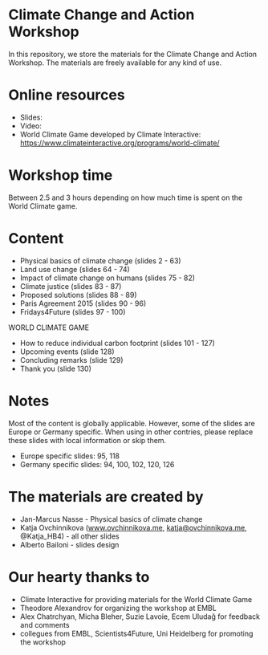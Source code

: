 # Climate Change and Action Workshop

In this repository, we store the materials for the Climate Change and Action Workshop. The materials are freely available for any kind of use.

# Online resources

* Slides:
* Video:
* World Climate Game developed by Climate Interactive: https://www.climateinteractive.org/programs/world-climate/

# Workshop time

Between 2.5 and 3 hours depending on how much time is spent on the World Climate game.

# Content

* Physical basics of climate change (slides 2 - 63)
* Land use change (slides 64 - 74)
* Impact of climate change on humans (slides 75 - 82)
* Climate justice (slides 83 - 87)
* Proposed solutions (slides 88 - 89)
* Paris Agreement 2015 (slides 90 - 96)
* Fridays4Future (slides 97 - 100)

WORLD CLIMATE GAME

* How to reduce individual carbon footprint (slides 101 - 127)
* Upcoming events (slide 128)
* Concluding remarks (slide 129)
* Thank you (slide 130)

# Notes

Most of the content is globally applicable. However, some of the slides are Europe or Germany specific. When using in other contries, please replace these slides with local information or skip them.

* Europe specific slides: 95, 118
* Germany specific slides: 94, 100, 102, 120, 126

# The materials are created by

* Jan-Marcus Nasse - Physical basics of climate change
* Katja Ovchinnikova (www.ovchinnikova.me, katja@ovchinnikova.me, @Katja_HB4) - all other slides
* Alberto Bailoni - slides design

# Our hearty thanks to

* Climate Interactive for providing materials for the World Climate Game
* Theodore Alexandrov for organizing the workshop at EMBL
* Alex Chatrchyan, Micha Bleher, Suzie Lavoie, Ecem Uludağ for feedback and comments
* collegues from EMBL, Scientists4Future, Uni Heidelberg for promoting the workshop
